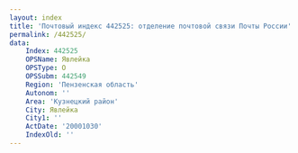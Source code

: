```yaml
---
layout: index
title: 'Почтовый индекс 442525: отделение почтовой связи Почты России'
permalink: /442525/
data:
    Index: 442525
    OPSName: Явлейка
    OPSType: О
    OPSSubm: 442549
    Region: 'Пензенская область'
    Autonom: ''
    Area: 'Кузнецкий район'
    City: Явлейка
    City1: ''
    ActDate: '20001030'
    IndexOld: ''
---
```

